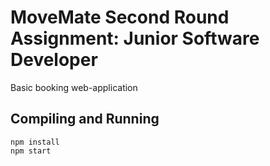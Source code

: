 # MoveMate Second Round Assignment: Junior Software Developer

Basic booking web-application 

## Compiling and Running

```
npm install
npm start
```
